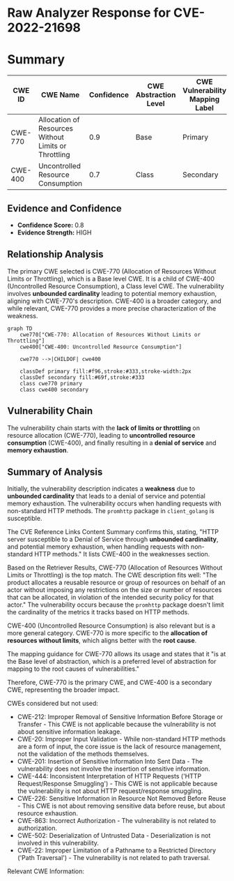 # Raw Analyzer Response for CVE-2022-21698

# Summary
| CWE ID  | CWE Name                                                                           | Confidence | CWE Abstraction Level | CWE Vulnerability Mapping Label | CWE-Vulnerability Mapping Notes |
| ------- | ---------------------------------------------------------------------------------- | ---------- | --------------------- | ------------------------------- | --------------------------------- |
| CWE-770 | Allocation of Resources Without Limits or Throttling                                | 0.9        | Base                  | Primary                         | Allowed                           |
| CWE-400 | Uncontrolled Resource Consumption                                                 | 0.7        | Class                 | Secondary                       | Discouraged                       |

## Evidence and Confidence

*   **Confidence Score:** 0.8
*   **Evidence Strength:** HIGH

## Relationship Analysis
The primary CWE selected is CWE-770 (Allocation of Resources Without Limits or Throttling), which is a Base level CWE. It is a child of CWE-400 (Uncontrolled Resource Consumption), a Class level CWE. The vulnerability involves **unbounded cardinality** leading to potential memory exhaustion, aligning with CWE-770's description. CWE-400 is a broader category, and while relevant, CWE-770 provides a more precise characterization of the weakness.

```mermaid
graph TD
    cwe770["CWE-770: Allocation of Resources Without Limits or Throttling"]
    cwe400["CWE-400: Uncontrolled Resource Consumption"]

    cwe770 -->|CHILDOF| cwe400

    classDef primary fill:#f96,stroke:#333,stroke-width:2px
    classDef secondary fill:#69f,stroke:#333
    class cwe770 primary
    class cwe400 secondary
```

## Vulnerability Chain
The vulnerability chain starts with the **lack of limits or throttling** on resource allocation (CWE-770), leading to **uncontrolled resource consumption** (CWE-400), and finally resulting in a **denial of service** and **memory exhaustion**.

## Summary of Analysis
Initially, the vulnerability description indicates a **weakness** due to **unbounded cardinality** that leads to a denial of service and potential memory exhaustion. The vulnerability occurs when handling requests with non-standard HTTP methods. The `promhttp` package in `client_golang` is susceptible.

The CVE Reference Links Content Summary confirms this, stating, "HTTP server susceptible to a Denial of Service through **unbounded cardinality**, and potential memory exhaustion, when handling requests with non-standard HTTP methods." It lists CWE-400 in the weaknesses section.

Based on the Retriever Results, CWE-770 (Allocation of Resources Without Limits or Throttling) is the top match. The CWE description fits well: "The product allocates a reusable resource or group of resources on behalf of an actor without imposing any restrictions on the size or number of resources that can be allocated, in violation of the intended security policy for that actor." The vulnerability occurs because the `promhttp` package doesn't limit the cardinality of the metrics it tracks based on HTTP methods.

CWE-400 (Uncontrolled Resource Consumption) is also relevant but is a more general category. CWE-770 is more specific to the **allocation of resources without limits**, which aligns better with the **root cause**.

The mapping guidance for CWE-770 allows its usage and states that it "is at the Base level of abstraction, which is a preferred level of abstraction for mapping to the root causes of vulnerabilities."

Therefore, CWE-770 is the primary CWE, and CWE-400 is a secondary CWE, representing the broader impact.

CWEs considered but not used:

*   CWE-212: Improper Removal of Sensitive Information Before Storage or Transfer - This CWE is not applicable because the vulnerability is not about sensitive information leakage.
*   CWE-20: Improper Input Validation - While non-standard HTTP methods are a form of input, the core issue is the lack of resource management, not the validation of the methods themselves.
*   CWE-201: Insertion of Sensitive Information Into Sent Data - The vulnerability does not involve the insertion of sensitive information.
*   CWE-444: Inconsistent Interpretation of HTTP Requests ('HTTP Request/Response Smuggling') - This CWE is not applicable because the vulnerability is not about HTTP request/response smuggling.
*   CWE-226: Sensitive Information in Resource Not Removed Before Reuse - This CWE is not about removing sensitive data before reuse, but about resource exhaustion.
*   CWE-863: Incorrect Authorization - The vulnerability is not related to authorization.
*   CWE-502: Deserialization of Untrusted Data - Deserialization is not involved in this vulnerability.
*   CWE-22: Improper Limitation of a Pathname to a Restricted Directory ('Path Traversal') - The vulnerability is not related to path traversal.

Relevant CWE Information: